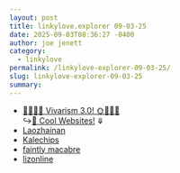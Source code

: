 ```yaml
---
layout: post
title: 𝚕𝚒𝚗𝚔𝚢𝚕𝚘𝚟𝚎.𝚎𝚡𝚙𝚕𝚘𝚛𝚎𝚛 𝟶𝟿-𝟶𝟹-𝟸𝟻
date: 2025-09-03T08:36:27 -0400
author: joe jenett
category:
  - linkylove
permalink: /linkylove-explorer-09-03-25/
slug: linkylove-explorer-09-03-25
summary:
---
```

<ul class="linkylove">
	<li><a title="Flonne Pocket ☆" href="https://vivarism.net/">🧃🧸🎈🌞 Vivarism 3.0! 🌞🧸🎈🧃</a><br>&#8618;<a title="    " href="https://vivarism.net/explore/web/">🌻 Cool Websites!</a>  <span title="led to all the links below" class="vdown">&#10507;</span></li>
	<li><a href="https://laozhainan.de/">Laozhainan</a></li>
	<li><a title="Kale" href="https://kalechips.net/">Kalechips</a></li>
	<li><a title="faint" href="https://faintlymacabre.neocities.org/">faintly macabre</a></li>
	<li><a title="liz" href="https://lizonline.neocities.org/">lizonline</a></li>
</ul>





<a href="https://brid.gy/publish/mastodon"></a>